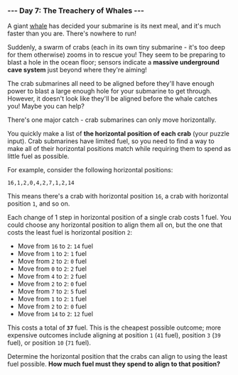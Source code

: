 ### --- Day 7: The Treachery of Whales ---

A giant [whale](https://en.wikipedia.org/wiki/Sperm_whale) has decided your submarine is its next meal, and it's much
faster than you are. There's nowhere to run!

Suddenly, a swarm of crabs (each in its own tiny submarine - it's too deep
for them otherwise) zooms in to rescue you! They seem to be preparing to
blast a hole in the ocean floor; sensors indicate a **massive underground
cave system** just beyond where they're aiming!

The crab submarines all need to be aligned before they'll have enough power
to blast a large enough hole for your submarine to get through. However, it
doesn't look like they'll be aligned before the whale catches you! Maybe
you can help?

There's one major catch - crab submarines can only move horizontally.

You quickly make a list of **the horizontal position of each crab** (your
puzzle input). Crab submarines have limited fuel, so you need to find a way
to make all of their horizontal positions match while requiring them to
spend as little fuel as possible.

For example, consider the following horizontal positions:

`16,1,2,0,4,2,7,1,2,14`

This means there's a crab with horizontal position `16`, a crab with
horizontal position `1`, and so on.

Each change of 1 step in horizontal position of a single crab costs 1 fuel.
You could choose any horizontal position to align them all on, but the one
that costs the least fuel is horizontal position `2`:

- Move from `16` to `2`: `14` fuel
- Move from `1` to `2`: `1` fuel
- Move from `2` to `2`: `0` fuel
- Move from `0` to `2`: `2` fuel
- Move from `4` to `2`: `2` fuel
- Move from `2` to `2`: `0` fuel
- Move from `7` to `2`: `5` fuel
- Move from `1` to `2`: `1` fuel
- Move from `2` to `2`: `0` fuel
- Move from `14` to `2`: `12` fuel

This costs a total of <code><b>37</b></code> fuel. This is the cheapest possible outcome; more
expensive outcomes include aligning at position `1` (`41` fuel), position `3` (`39`
fuel), or position `10` (`71` fuel).

Determine the horizontal position that the crabs can align to using the
least fuel possible. **How much fuel must they spend to align to that position?**
